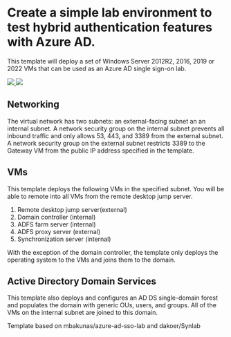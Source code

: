 # Create a simple lab environment to test hybrid authentication features with Azure AD. 


This template will deploy a set of Windows Server 2012R2, 2016, 2019 or 2022 VMs that can be used as an Azure AD single sign-on lab.


<a href="https://portal.azure.com/#create/Microsoft.Template/uri/https%3a%2f%2fraw.githubusercontent.com%2fliodiera%2fsynclab%2fmaster%2fazuredeploy.json" target="_blank">
    <img src="http://azuredeploy.net/deploybutton.png"/>
</a>
<a href="http://armviz.io/#/?load=https%3a%2f%2fraw.githubusercontent.com%2fliodiera%2fsynclab%2fmaster%2fazuredeploy.json" target="_blank">
    <img src="http://armviz.io/visualizebutton.png"/>
</a>

## Networking

The virtual network has two subnets:  an external-facing subnet an an internal subnet.  A network security group on the internal subnet prevents all inbound traffic and only allows 53, 443, and 3389 from the external subnet. A network security group on the external subnet restricts 3389 to the Gateway VM from the public IP address specified in the template. 

## VMs

This template deploys the following VMs in the specified subnet. You will be able to remote into all VMs from the remote desktop jump server.
<ol>
<li>Remote desktop jump server(external)</li>
<li>Domain controller (internal)</li>
<li>ADFS farm server (internal)</li>
<li>ADFS proxy server (external)</li>
<li>Synchronization server (internal)</li>
</ol>

With the exception of the domain controller, the template only deploys the operating system to the VMs and joins them to the domain.

## Active Directory Domain Services

This template also deploys and configures an AD DS single-domain forest and populates the domain with generic OUs, users, and groups.  All of the VMs on the internal subnet are joined to this domain.

Template based on mbakunas/azure-ad-sso-lab and dakoer/Synlab